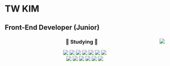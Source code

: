 # TW KIM 
## Front-End Developer (Junior)

<div align="center">


  <img align="right" src="https://github-readme-stats.vercel.app/api/top-langs/?username=silku&theme=dracula&exclude_repo=clone-web-scrapper,clone-zoom&hide=Procfile&layout=compact&langs_count=8"/>

<h3 align="center">📒 Studying 📒</h3>
<img src="https://img.shields.io/badge/HTML5-E34F26?style=flat-square&logo=HTML5&logoColor=white"/>
<img src="https://img.shields.io/badge/CSS3-1572B6?style=flat-square&logo=CSS3&logoColor=white"/>
<img src="https://img.shields.io/badge/JavaScript-F7DF1E?style=flat-square&logo=javaScript&logoColor=white"/>
<img src="https://img.shields.io/badge/Jquery-0769AD?style=flat-square&logo=jquery&logoColor=white"/>
<img src="https://img.shields.io/badge/React-61DAFB?style=flat-square&logo=react&logoColor=white"/>
<img src="https://img.shields.io/badge/Redux-764ABC?style=flat-square&logo=redux&logoColor=white"/>
<img src="https://img.shields.io/badge/Redux--saga-999999?style=flat-square&logo=redux-Saga&logoColor=white"/>
<br>


<img src="https://img.shields.io/badge/Node.js-339933?style=flat-square&logo=node.js&logoColor=white"/>
<img src="https://img.shields.io/badge/Sequelize-52B0E7?style=flat-square&logo=sequelize&logoColor=white"/>
<img src="https://img.shields.io/badge/MongoDB-47A248?style=flat-square&logo=mongoDB&logoColor=white"/>
<img src="https://img.shields.io/badge/MySQL-4479A1?style=flat-square&logo=mySQL&logoColor=white"/>
<img src="https://img.shields.io/badge/firebase-FFCA28?style=flat-square&logo=firebase&logoColor=white"/>

<img src="https://img.shields.io/badge/spring-6DB33F?style=flat-square&logo=spring&logoColor=white"/>

<!--
**Silku/Silku** is a ✨ _special_ ✨ repository because its `README.md` (this file) appears on your GitHub profile.

Here are some ideas to get you started:

- 🔭 I’m currently working on ...
- 🌱 I’m currently learning ...
- 👯 I’m looking to collaborate on ...
- 🤔 I’m looking for help with ...
- 💬 Ask me about ...
- 📫 How to reach me: ...
- 😄 Pronouns: ...
- ⚡ Fun fact: ...
-->
